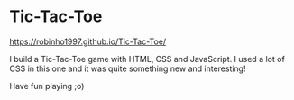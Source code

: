 # Tic-Tac-Toe
https://robinho1997.github.io/Tic-Tac-Toe/

I build a Tic-Tac-Toe game with HTML, CSS and JavaScript.
I used a lot of CSS in this one and it was quite something new and interesting!

Have fun playing ;o)
